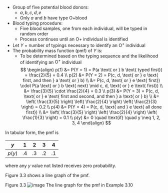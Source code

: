 - Group of five potential blood donors:
	- $a, b, c, d, e$
	- Only $a$ and $b$ have type O+blood
- Blood typing procedure:
	- Five blood samples, one from each individual, will be typed in random order
	- Process continues until an O+ individual is identified
- Let $Y$ = number of typings necessary to identify an $\mathrm{O}^+$ individual
- The probability mass function (pmf) of $Y$ is:
	- To be determined based on the typing sequence and the likelihood of identifying an $\mathrm{O}^+$ individual
$$
\begin{align}
p(1) &= P(Y = 1) = P(a \text{ or } b \text{ typed first}) = \frac{2}{5} = 0.4 \\
p(2) &= P(Y = 2) = P(c, d, \text{ or } e \text{ first, and then } a \text{ or } b) \\
      &= P(c, d, \text{ or } e \text{ first}) \cdot P(a \text{ or } b \text{ next} \mid c, d, \text{ or } e \text{ first}) \\
      &= \frac{3}{5} \cdot \frac{2}{4} = 0.3 \\
p(3) &= P(Y = 3) = P(c, d, \text{ or } e \text{ first and second, and then } a \text{ or } b) \\
      &= \left( \frac{3}{5} \right) \left( \frac{2}{4} \right) \left( \frac{2}{3} \right) = 0.2 \\
p(4) &= P(Y = 4) = P(c, d, \text{ and } e \text{ all done first}) \\
      &= \left( \frac{3}{5} \right) \left( \frac{2}{4} \right) \left( \frac{1}{3} \right) = 0.1 \\
p(y) &= 0 \quad \text{if} \quad y \neq 1, 2, 3, 4
\end{align}
$$

In tabular form, the pmf is

| $y$     | 1   | 2   | 3   | 4   |
| ------- | --- | --- | --- | --- |
| $p (y)$ | .4  | .3  | .2  | .1  |
where any $y$ value not listed receives zero probability. 

Figure 3.3 shows a line graph of the pmf.

Figure 3.3
![image](images/019165cb-e657-75f5-b964-f15ddb80567f_8_160131.jpg)
The line graph for the pmf in Example 3.10
